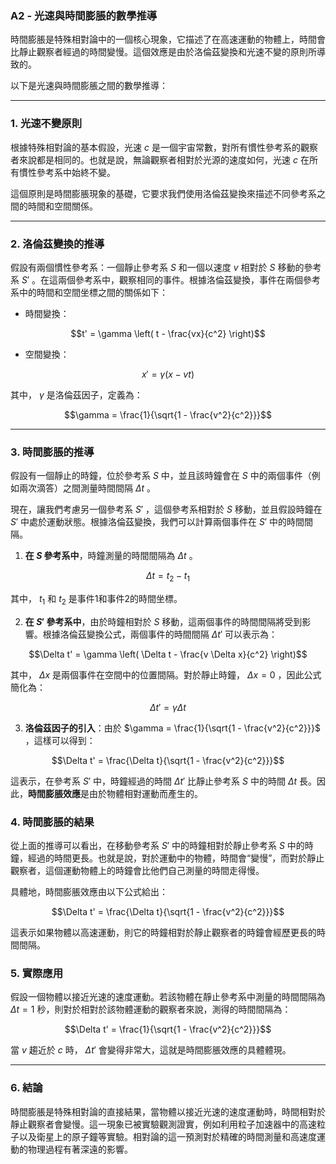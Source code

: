 ### A2 - 光速與時間膨脹的數學推導

時間膨脹是特殊相對論中的一個核心現象，它描述了在高速運動的物體上，時間會比靜止觀察者經過的時間變慢。這個效應是由於洛倫茲變換和光速不變的原則所導致的。

以下是光速與時間膨脹之間的數學推導：

---

### 1. **光速不變原則**

根據特殊相對論的基本假設，光速  $`c`$  是一個宇宙常數，對所有慣性參考系的觀察者來說都是相同的。也就是說，無論觀察者相對於光源的速度如何，光速  $`c`$  在所有慣性參考系中始終不變。

這個原則是時間膨脹現象的基礎，它要求我們使用洛倫茲變換來描述不同參考系之間的時間和空間關係。

---

### 2. **洛倫茲變換的推導**

假設有兩個慣性參考系：一個靜止參考系  $`S`$  和一個以速度  $`v`$  相對於  $`S`$  移動的參考系  $`S'`$ 。在這兩個參考系中，觀察相同的事件。根據洛倫茲變換，事件在兩個參考系中的時間和空間坐標之間的關係如下：

- 時間變換：
  
```math
t' = \gamma \left( t - \frac{vx}{c^2} \right)
```

- 空間變換：
  
```math
x' = \gamma (x - vt)
```


其中， $`\gamma`$  是洛倫茲因子，定義為：

```math
\gamma = \frac{1}{\sqrt{1 - \frac{v^2}{c^2}}}
```


---

### 3. **時間膨脹的推導**

假設有一個靜止的時鐘，位於參考系  $`S`$  中，並且該時鐘會在  $`S`$  中的兩個事件（例如兩次滴答）之間測量時間間隔  $`\Delta t`$ 。

現在，讓我們考慮另一個參考系  $`S'`$ ，這個參考系相對於  $`S`$  移動，並且假設時鐘在  $`S'`$  中處於運動狀態。根據洛倫茲變換，我們可以計算兩個事件在  $`S'`$  中的時間間隔。

1. **在  $`S`$  參考系中**，時鐘測量的時間間隔為  $`\Delta t`$ 。
   
```math
\Delta t = t_2 - t_1
```

   其中， $`t_1`$  和  $`t_2`$  是事件1和事件2的時間坐標。

2. **在  $`S'`$  參考系中**，由於時鐘相對於  $`S`$  移動，這兩個事件的時間間隔將受到影響。根據洛倫茲變換公式，兩個事件的時間間隔  $`\Delta t'`$  可以表示為：
   
```math
\Delta t' = \gamma \left( \Delta t - \frac{v \Delta x}{c^2} \right)
```

   其中， $`\Delta x`$  是兩個事件在空間中的位置間隔。對於靜止時鐘， $`\Delta x = 0`$ ，因此公式簡化為：
   
```math
\Delta t' = \gamma \Delta t
```


3. **洛倫茲因子的引入**：由於  $`\gamma = \frac{1}{\sqrt{1 - \frac{v^2}{c^2}}}`$ ，這樣可以得到：
   
```math
\Delta t' = \frac{\Delta t}{\sqrt{1 - \frac{v^2}{c^2}}}
```


這表示，在參考系  $`S'`$  中，時鐘經過的時間  $`\Delta t'`$  比靜止參考系  $`S`$  中的時間  $`\Delta t`$  長。因此，**時間膨脹效應**是由於物體相對運動而產生的。

### 4. **時間膨脹的結果**

從上面的推導可以看出，在移動參考系  $`S'`$  中的時鐘相對於靜止參考系  $`S`$  中的時鐘，經過的時間更長。也就是說，對於運動中的物體，時間會“變慢”，而對於靜止觀察者，這個運動物體上的時鐘會比他們自己測量的時間走得慢。

具體地，時間膨脹效應由以下公式給出：

```math
\Delta t' = \frac{\Delta t}{\sqrt{1 - \frac{v^2}{c^2}}}
```

這表示如果物體以高速運動，則它的時鐘相對於靜止觀察者的時鐘會經歷更長的時間間隔。

### 5. **實際應用**

假設一個物體以接近光速的速度運動。若該物體在靜止參考系中測量的時間間隔為  $`\Delta t = 1`$  秒，則對於相對於該物體運動的觀察者來說，測得的時間間隔為：

```math
\Delta t' = \frac{1}{\sqrt{1 - \frac{v^2}{c^2}}}
```

當  $`v`$  趨近於  $`c`$  時， $`\Delta t'`$  會變得非常大，這就是時間膨脹效應的具體體現。

---

### 6. **結論**

時間膨脹是特殊相對論的直接結果，當物體以接近光速的速度運動時，時間相對於靜止觀察者會變慢。這一現象已被實驗觀測證實，例如利用粒子加速器中的高速粒子以及衛星上的原子鐘等實驗。相對論的這一預測對於精確的時間測量和高速度運動的物理過程有著深遠的影響。